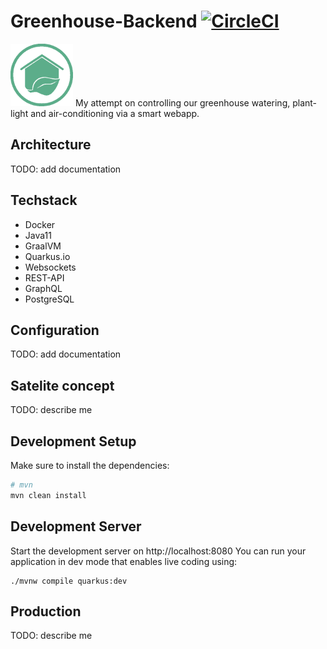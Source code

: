 # Greenhouse-Backend [![CircleCI](https://dl.circleci.com/status-badge/img/gh/hablijack/greenhouse-backend/tree/main.svg?style=shield)](https://dl.circleci.com/status-badge/redirect/gh/hablijack/greenhouse-backend/tree/main)

<img src="https://raw.githubusercontent.com/hablijack/greenhouse-frontend-nuxt3/main/public/img/logo.png" height="100">
My attempt on controlling our greenhouse watering, plant-light and air-conditioning via a smart webapp.

## Architecture

TODO: add documentation

## Techstack

- Docker
- Java11
- GraalVM
- Quarkus.io
- Websockets
- REST-API
- GraphQL
- PostgreSQL

## Configuration

TODO: add documentation

## Satelite concept

TODO: describe me

## Development Setup

Make sure to install the dependencies:

```bash
# mvn
mvn clean install
```

## Development Server

Start the development server on http://localhost:8080
You can run your application in dev mode that enables live coding using:

```shell script
./mvnw compile quarkus:dev
```

## Production

TODO: describe me
